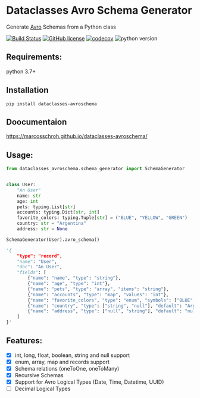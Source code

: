 # Dataclasses Avro Schema Generator

Generate [Avro](https://avro.apache.org/docs/1.8.2/spec.html) Schemas from a Python class

[![Build Status](https://travis-ci.org/marcosschroh/dataclasses-avroschema.svg?branch=master)](https://travis-ci.org//dataclasses-avroschema)
[![GitHub license](https://img.shields.io/github/license/marcosschroh/dataclasses-avroschema.svg)](https://github.com/marcosschroh/dataclasses-avroschema/blob/master/LICENSE)
[![codecov](https://codecov.io/gh/marcosschroh/dataclasses-avroschema/branch/master/graph/badge.svg)](https://codecov.io/gh/marcosschroh/dataclasses-avroschema)
![python version](https://img.shields.io/badge/python-3.7%2B-yellowgreen)


## Requirements:

python 3.7+

## Installation

```
pip install dataclasses-avroschema
```

## Doocumentaion

https://marcosschroh.github.io/dataclasses-avroschema/

## Usage:

```python
from dataclasses_avroschema.schema_generator import SchemaGenerator


class User:
    "An User"
    name: str
    age: int
    pets: typing.List[str]
    accounts: typing.Dict[str, int]
    favorite_colors: typing.Tuple[str] = ("BLUE", "YELLOW", "GREEN")
    country: str = "Argentina"
    address: str = None

SchemaGenerator(User).avro_schema()

'{
    "type": "record",
    "name": "User",
    "doc": "An User",
    "fields": [
        {"name": "name", "type": "string"},
        {"name": "age", "type": "int"},
        {"name": "pets", "type": "array", "items": "string"},
        {"name": "accounts", "type": "map", "values": "int"},
        {"name": "favorite_colors", "type": "enum", "symbols": ["BLUE", "YELLOW", "GREEN"]},
        {"name": "country", "type": ["string", "null"], "default": "Argentina"},
        {"name": "address", "type": ["null", "string"], "default": "null"}
    ]
}'
```

## Features:

* [X] int, long, float, boolean, string and null support
* [X] enum, array, map and records support
* [X] Schema relations (oneToOne, oneToMany)
* [X] Recursive Schemas
* [x] Support for Avro Logical Types (Date, Time, Datetime, UUID)
* [ ] Decimal Logical Types
